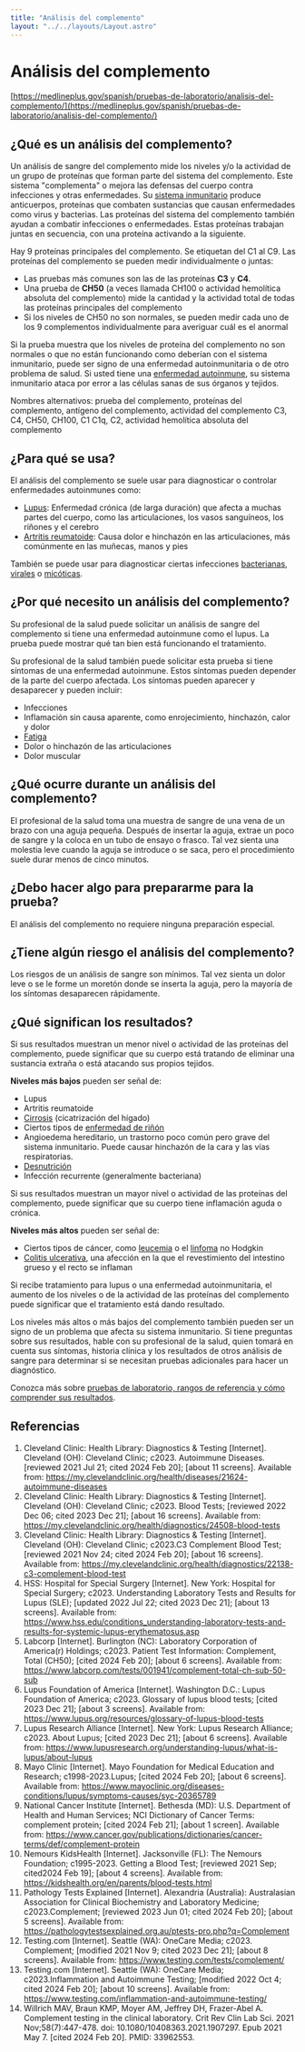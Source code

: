 ```yaml
---
title: "Análisis del complemento"
layout: "../../layouts/Layout.astro"
---
```


# Análisis del complemento

[https://medlineplus.gov/spanish/pruebas-de-laboratorio/analisis-del-complemento/](https://medlineplus.gov/spanish/pruebas-de-laboratorio/analisis-del-complemento/)

<h2>¿Qué es un análisis del complemento?</h2>
<p>Un análisis de sangre del complemento mide los niveles y/o la actividad de un grupo de proteínas que forman parte del sistema del complemento. Este sistema "complementa" o mejora las defensas del cuerpo contra infecciones y otras enfermedades. Su <a data-tid="1969" href="https://medlineplus.gov/spanish/immunesystemanddisorders.html">sistema inmunitario</a>&nbsp;produce anticuerpos, proteínas que combaten sustancias que causan enfermedades como virus y bacterias. Las proteínas del sistema del complemento también ayudan a combatir infecciones o enfermedades. Estas proteínas trabajan juntas en secuencia, con una proteína activando a la siguiente.</p>
<p>Hay 9 proteínas principales del complemento. Se etiquetan del C1 al C9. Las proteínas del complemento se pueden medir individualmente o juntas:</p>
<ul>
<li>Las pruebas más comunes son las de las proteínas <strong>C3</strong> y <strong>C4</strong>.</li>
<li>Una prueba de <strong>CH50</strong> (a veces llamada CH100 o actividad hemolítica absoluta del complemento) mide la cantidad y la actividad total de todas las proteínas principales del complemento</li>
<li>Si los niveles de CH50 no son normales, se pueden medir cada uno de los 9 complementos individualmente para averiguar cuál es el anormal</li>
</ul>
<p>Si la prueba muestra que los niveles de proteína del complemento no son normales o que no están funcionando como deberían con el sistema inmunitario, puede ser signo de una enfermedad autoinmunitaria o de otro problema de salud. Si usted tiene una <a data-tid="1764" href="https://medlineplus.gov/spanish/autoimmunediseases.html">enfermedad autoinmune</a>, su sistema inmunitario ataca por error a las células sanas de sus órganos y tejidos.</p>
<p>Nombres alternativos: prueba del complemento, proteínas del complemento, antígeno del complemento, actividad del complemento C3, C4, CH50, CH100, C1 C1q, C2, actividad hemolítica absoluta del complemento</p><h2>¿Para qué se usa?</h2>
<p>El análisis del complemento se suele usar para diagnosticar o controlar enfermedades autoinmunes como:</p>
<ul>
<li><a data-tid="2014" href="https://medlineplus.gov/spanish/lupus.html">Lupus</a>: Enfermedad crónica (de larga duración) que afecta a muchas partes del cuerpo, como las articulaciones, los vasos sanguíneos, los riñones y el cerebro</li>
<li><a data-tid="2128" href="https://medlineplus.gov/spanish/rheumatoidarthritis.html">Artritis reumatoide</a>: Causa dolor e hinchazón en las articulaciones, más comúnmente en las muñecas, manos y pies</li>
</ul>
<p>También se puede usar para diagnosticar ciertas infecciones <a data-tid="1767" href="https://medlineplus.gov/spanish/bacterialinfections.html">bacterianas</a>, <a data-tid="2221" href="https://medlineplus.gov/spanish/viralinfections.html">virales</a> o <a data-tid="1914" href="https://medlineplus.gov/spanish/fungalinfections.html">micóticas</a>.</p><h2>¿Por qué necesito un análisis del complemento?</h2>
<p>Su profesional de la salud puede solicitar un análisis de sangre del complemento si tiene una enfermedad autoinmune como el lupus. La prueba puede mostrar qué tan bien está funcionando el tratamiento.</p>
<p>Su profesional de la salud también puede solicitar esta prueba si tiene síntomas de una enfermedad autoinmune. Estos síntomas pueden depender de la parte del cuerpo afectada. Los síntomas pueden aparecer y desaparecer y pueden incluir:</p>
<ul>
<li>Infecciones</li>
<li>Inflamación sin causa aparente, como enrojecimiento, hinchazón, calor y dolor</li>
<li><a data-tid="5325" href="https://medlineplus.gov/spanish/fatigue.html">Fatiga</a></li>
<li>Dolor o hinchazón de las articulaciones</li>
<li>Dolor muscular</li>
</ul><h2>¿Qué ocurre durante un análisis del complemento?</h2>
<p>El profesional de la salud toma una muestra de sangre de una vena de un brazo con una aguja pequeña. Después de insertar la aguja, extrae un poco de sangre y la coloca en un tubo de ensayo o frasco. Tal vez sienta una molestia leve cuando la aguja se introduce o se saca, pero el procedimiento suele durar menos de cinco minutos.</p><h2>¿Debo hacer algo para prepararme para la prueba?</h2>
<p>El análisis del complemento no requiere ninguna preparación especial.</p><h2>¿Tiene algún riesgo el análisis del complemento?</h2>
<p>Los riesgos de un análisis de sangre son mínimos. Tal vez sienta un dolor leve o se le forme un moretón donde se inserta la aguja, pero la mayoría de los síntomas desaparecen rápidamente.</p><h2>¿Qué significan los resultados?</h2>
<p>Si sus resultados muestran un menor nivel o actividad de las proteínas del complemento, puede significar que su cuerpo está tratando de eliminar una sustancia extraña o está atacando sus propios tejidos.</p>
<p><strong>Niveles más bajos</strong> pueden ser señal de:</p>
<ul>
<li>Lupus</li>
<li>Artritis reumatoide</li>
<li><a data-tid="1824" href="https://medlineplus.gov/spanish/cirrhosis.html">Cirrosis</a> (cicatrización del hígado)</li>
<li>Ciertos tipos de <a data-tid="1989" href="https://medlineplus.gov/spanish/kidneydiseases.html">enfermedad de riñón</a></li>
<li>Angioedema hereditario, un trastorno poco común pero grave del sistema inmunitario. Puede causar hinchazón de la cara y las vías respiratorias.</li>
<li><a data-tid="5462" href="https://medlineplus.gov/spanish/malnutrition.html">Desnutrición</a></li>
<li>Infección recurrente (generalmente bacteriana)</li>
</ul>
<p>Si sus resultados muestran un mayor nivel o actividad de las proteínas del complemento, puede significar que su cuerpo tiene inflamación aguda o crónica.</p>
<p><strong>Niveles más altos</strong> pueden ser señal de:</p>
<ul>
<li>Ciertos tipos de cáncer, como <a data-tid="5621" href="https://medlineplus.gov/spanish/leukemia.html">leucemia</a> o el <a data-tid="2017" href="https://medlineplus.gov/spanish/lymphoma.html">linfoma</a>&nbsp;no Hodgkin</li>
<li><a data-tid="2210" href="https://medlineplus.gov/spanish/ulcerativecolitis.html">Colitis ulcerativa</a>, una afección en la que el revestimiento del intestino grueso y el recto se inflaman</li>
</ul>
<p>Si recibe tratamiento para lupus o una enfermedad autoinmunitaria, el aumento de los niveles o de la actividad de las proteínas del complemento puede significar que el tratamiento está dando resultado.</p>
<p>Los niveles más altos o más bajos del complemento también pueden ser un signo de un problema que afecta su sistema inmunitario. Si tiene preguntas sobre sus resultados, hable con su profesional de la salud, quien tomará en cuenta sus síntomas, historia clínica y los resultados de otros análisis de sangre para determinar si se necesitan pruebas adicionales para hacer un diagnóstico.</p>
<p>Conozca más sobre <a data-pid="807" href="https://medlineplus.gov/spanish/pruebas-de-laboratorio/como-entender-sus-resultados-de-pruebas-de-laboratorio/">pruebas de laboratorio, rangos de referencia y cómo comprender sus resultados</a>.</p><h2>Referencias</h2>
<ol>
<li>Cleveland Clinic: Health Library: Diagnostics &amp; Testing [Internet]. Cleveland (OH): Cleveland Clinic; c2023. Autoimmune Diseases. [reviewed 2021 Jul 21; cited 2024 Feb 20]; [about 11 screens]. Available from: <a href="https://my.clevelandclinic.org/health/diseases/21624-autoimmune-diseases" target="bibliowin">https://my.clevelandclinic.org/health/diseases/21624-autoimmune-diseases</a></li>
<li>Cleveland Clinic: Health Library: Diagnostics &amp; Testing [Internet]. Cleveland (OH): Cleveland Clinic; c2023. Blood Tests; [reviewed 2022 Dec 06; cited 2023 Dec 21]; [about 16 screens]. Available from: <a href="https://my.clevelandclinic.org/health/diagnostics/24508-blood-tests" target="bibliowin">https://my.clevelandclinic.org/health/diagnostics/24508-blood-tests</a></li>
<li>Cleveland Clinic: Health Library: Diagnostics &amp; Testing [Internet]. Cleveland (OH): Cleveland Clinic; c2023.C3 Complement Blood Test; [reviewed 2021 Nov 24; cited 2024 Feb 20]; [about 16 screens]. Available from: <a href="https://my.clevelandclinic.org/health/diagnostics/22138-c3-complement-blood-test" target="bibliowin">https://my.clevelandclinic.org/health/diagnostics/22138-c3-complement-blood-test</a></li>
<li>HSS: Hospital for Special Surgery [Internet]. New York: Hospital for Special Surgery; c2023. Understanding Laboratory Tests and Results for Lupus (SLE); [updated 2022 Jul 22; cited 2023 Dec 21]; [about 13 screens]. Available from: <a href="https://www.hss.edu/conditions_understanding-laboratory-tests-and-results-for-systemic-lupus-erythematosus.asp" target="bibliowin">https://www.hss.edu/conditions_understanding-laboratory-tests-and-results-for-systemic-lupus-erythematosus.asp</a></li>
<li>Labcorp [Internet]. Burlington (NC): Laboratory Corporation of America(r) Holdings; c2023. Patient Test Information: Complement, Total (CH50); [cited 2024 Feb 20]; [about 6 screens]. Available from: <a href="https://www.labcorp.com/tests/001941/complement-total-ch-sub-50-sub" target="bibliowin">https://www.labcorp.com/tests/001941/complement-total-ch-sub-50-sub</a></li>
<li>Lupus Foundation of America [Internet]. Washington D.C.: Lupus Foundation of America; c2023. Glossary of lupus blood tests; [cited 2023 Dec 21]; [about 3 screens]. Available from: <a href="https://www.lupus.org/resources/glossary-of-lupus-blood-tests" target="bibliowin">https://www.lupus.org/resources/glossary-of-lupus-blood-tests</a></li>
<li>Lupus Research Alliance [Internet]. New York: Lupus Research Alliance; c2023. About Lupus; [cited 2023 Dec 21]; [about 6 screens]. Available from: <a href="https://www.lupusresearch.org/understanding-lupus/what-is-lupus/about-lupus" target="bibliowin">https://www.lupusresearch.org/understanding-lupus/what-is-lupus/about-lupus</a></li>
<li>Mayo Clinic [Internet]. Mayo Foundation for Medical Education and Research; c1998-2023.Lupus; [cited 2024 Feb 20]; [about 6 screens]. Available from: <a href="https://www.mayoclinic.org/diseases-conditions/lupus/symptoms-causes/syc-20365789" target="bibliowin">https://www.mayoclinic.org/diseases-conditions/lupus/symptoms-causes/syc-20365789</a></li>
<li>National Cancer Institute [Internet]. Bethesda (MD): U.S. Department of Health and Human Services; NCI Dictionary of Cancer Terms: complement protein; [cited 2024 Feb 21]; [about 1 screen]. Available from: <a href="https://www.cancer.gov/publications/dictionaries/cancer-terms/def/complement-protein" target="bibliowin">https://www.cancer.gov/publications/dictionaries/cancer-terms/def/complement-protein</a></li>
<li>Nemours KidsHealth [Internet]. Jacksonville (FL): The Nemours Foundation; c1995-2023. Getting a Blood Test; [reviewed 2021 Sep; cited2024 Feb 19]; [about 4 screens]. Available from: <a href="https://kidshealth.org/en/parents/blood-tests.html" target="bibliowin">https://kidshealth.org/en/parents/blood-tests.html</a></li>
<li>Pathology Tests Explained [Internet]. Alexandria (Australia): Australasian Association for Clinical Biochemistry and Laboratory Medicine; c2023.Complement; [reviewed 2023 Jun 01; cited 2024 Feb 20]; [about 5 screens]. Available from: <a href="https://pathologytestsexplained.org.au/ptests-pro.php?q=Complement" target="bibliowin">https://pathologytestsexplained.org.au/ptests-pro.php?q=Complement</a></li>
<li>Testing.com [Internet]. Seattle (WA): OneCare Media; c2023. Complement; [modified 2021 Nov 9; cited 2023 Dec 21]; [about 8 screens]. Available from: <a href="https://www.testing.com/tests/complement/" target="bibliowin">https://www.testing.com/tests/complement/</a></li>
<li>Testing.com [Internet]. Seattle (WA): OneCare Media; c2023.Inflammation and Autoimmune Testing; [modified 2022 Oct 4; cited 2024 Feb 20]; [about 10 screens]. Available from: <a href="https://www.testing.com/inflammation-and-autoimmune-testing/" target="bibliowin">https://www.testing.com/inflammation-and-autoimmune-testing/</a></li>
<li>Willrich MAV, Braun KMP, Moyer AM, Jeffrey DH, Frazer-Abel A. Complement testing in the clinical laboratory. Crit Rev Clin Lab Sci. 2021 Nov;58(7):447-478. doi: 10.1080/10408363.2021.1907297. Epub 2021 May 7. [cited 2024 Feb 20]. PMID: 33962553.</li>

          
        

